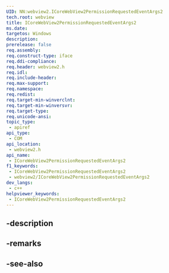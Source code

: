 ```yaml
---
UID: NN:webview2.ICoreWebView2PermissionRequestedEventArgs2
tech.root: webview
title: ICoreWebView2PermissionRequestedEventArgs2
ms.date: 
targetos: Windows
description: 
prerelease: false
req.assembly: 
req.construct-type: iface
req.ddi-compliance: 
req.header: webview2.h
req.idl: 
req.include-header: 
req.max-support: 
req.namespace: 
req.redist: 
req.target-min-winverclnt: 
req.target-min-winversvr: 
req.target-type: 
req.unicode-ansi: 
topic_type:
 - apiref
api_type:
 - COM
api_location:
 - webview2.h
api_name:
 - ICoreWebView2PermissionRequestedEventArgs2
f1_keywords:
 - ICoreWebView2PermissionRequestedEventArgs2
 - webview2/ICoreWebView2PermissionRequestedEventArgs2
dev_langs:
 - c++
helpviewer_keywords:
 - ICoreWebView2PermissionRequestedEventArgs2
---
```


## -description

## -remarks

## -see-also

